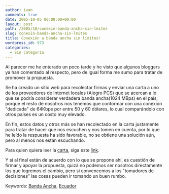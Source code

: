 ```yaml
---
author: ivan
comments: true
date: 2005-10-05 00:00:00+00:00
layout: post
path: /2005/10/conexin-banda-ancha-sin-lmites
slug: conexin-banda-ancha-sin-lmites
title: Conexión a banda ancha sin límites!
wordpress_id: 973
categories:
  - Sin categoría
---
```


Al parecer me he enterado un poco tarde y he visto que algunos bloggers ya han comentado al respecto, pero de igual forma me sumo para tratar de promover la propuesta.

Se ha creado un sitio web para recolectar firmas y enviar una carta a uno de los proveedores de Internet locales (Alegro PCS) que se acercan a lo que se podría considerar verdadera banda ancha(1024 MBps) en el país, porque el resto de nosotros nos tenemos que conformar con una conexión "dedicada" de 64Kbps por entre 50 y 60 dólares, lo cual comparándolo con otros países es un costo muy elevado.

En fin, estos datos y otros más se han recolectado en la carta justamente para tratar de hacer que nos escuchen y nos tomen en cuenta, por lo que he leído la respuesta ha sido favorable, no se obtiene una solución aún, pero al menos nos están escuchando.

Para quien quiera leer la [carta](https://sinlimites.hosting2.net/index.php?id=carta), siga este [link](https://sinlimites.hosting2.net/index.php?id=carta).

Y si al final están de acuerdo con lo que se propone ahí, es cuestión de firmar y apoyar la propuesta, quizá no podemos ser nosotros directamente los que logremos el cambio, pero si convencemos a los "tomadores de decisiones" las cosas pueden ir tomando un buen rumbo.

Keywords: [Banda Ancha](https://www.technorati.com/tag/Banda+Ancha), [Ecuador](https://www.technorati.com/tag/Ecuador)
